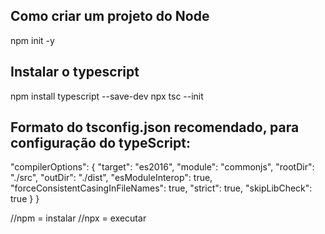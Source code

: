## Como criar um projeto do Node
npm init -y

## Instalar o typescript
npm install typescript --save-dev
npx tsc --init

## Formato do tsconfig.json recomendado, para configuração do typeScript: 
  "compilerOptions": { 
    "target": "es2016",
    "module": "commonjs",
    "rootDir": "./src",
    "outDir": "./dist",
    "esModuleInterop": true,
    "forceConsistentCasingInFileNames": true,
    "strict": true,
    "skipLibCheck": true
  }
}

//npm = instalar
//npx = executar
